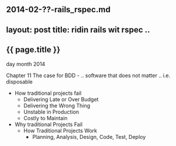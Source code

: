 2014-02-??-rails_rspec.md
---
layout: post
title: ridin rails wit rspec ..
---

{{ page.title }}
----------------

<p class="meta">day month 2014</p>

Chapter 11
The case for BDD - .. software that does not matter .. i.e. disposable
- How traditional projects fail
  - Delivering Late or Over Budget
  - Delivering the Wrong Thing
  - Unstable in Production
  - Costly to Maintain
- Why traditional Projects Fail
  - How Traditional Projects Work
    - Planning, Analysis, Design, Code, Test, Deploy
